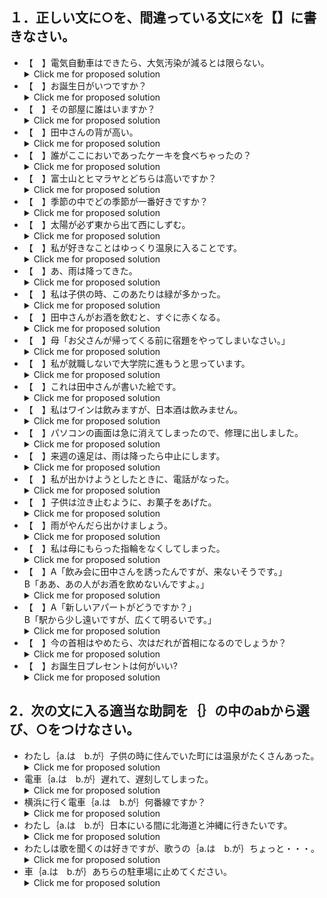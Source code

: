 ## １．正しい文に○を、間違っている文に☓を【】に書きなさい。

+ 【　】電気自動車はできたら、大気汚染が減るとは限らない。
  <details>
  <summary>Click me for proposed solution</summary>
  <b><font size="+1"> 【X】</font> </b>電気自動車<b><font size="+1">が</font></b>できたら、大気汚染が減るとは限らない。
  </details>
+ 【　】お誕生日がいつですか？
  <details>
  <summary>Click me for proposed solution</summary>
  <b><font size="+1"> 【X】</font> </b>お誕生日<b><font size="+1">は</font></b>いつですか？
  </details>
+ 【　】その部屋に誰はいますか？
  <details>
  <summary>Click me for proposed solution</summary>
  <b><font size="+1"> 【X】</font> </b>その部屋に誰<b><font size="+1">が</font></b>いますか？
  </details>
+ 【　】田中さんの背が高い。
  <details>
  <summary>Click me for proposed solution</summary>
  <b><font size="+1"> 【X】</font> </b>田中さん<b><font size="+1">は</font></b>背が高い。
  </details>
+ 【　】誰がここにおいであったケーキを食べちゃったの？
  <details>
  <summary>Click me for proposed solution</summary>
  <b><font size="+1"> 【O】</font> </b>誰がここにおいであったケーキを食べちゃったの？
  </details>
+ 【　】富士山とヒマラヤとどちらは高いですか？
  <details>
  <summary>Click me for proposed solution</summary>
  <b><font size="+1"> 【X】</font> </b>富士山とヒマラヤとどちら<b><font size="+1">が</font></b>高いですか？
  </details>
+ 【　】季節の中でどの季節が一番好きですか？
  <details>
  <summary>Click me for proposed solution</summary>
  <b><font size="+1"> 【O】</font> </b>季節の中でどの季節が一番好きですか？
  </details>
+ 【　】太陽が必ず東から出て西にしずむ。
  <details>
  <summary>Click me for proposed solution</summary>
  <b><font size="+1"> 【X】</font> </b>太陽<b><font size="+1">は</font></b>必ず東から出て西にしずむ。
  </details>
+ 【　】私が好きなことはゆっくり温泉に入ることです。
  <details>
  <summary>Click me for proposed solution</summary>
  <b><font size="+1"> 【O】</font> </b>私が好きなことはゆっくり温泉に入ることです。
  </details>
+ 【　】あ、雨は降ってきた。
  <details>
  <summary>Click me for proposed solution</summary>
  <b><font size="+1"> 【X】</font> </b>あ、雨<b><font size="+1">が</font></b>降ってきた。
  </details>
+ 【　】私は子供の時、このあたりは緑が多かった。
  <details>
  <summary>Click me for proposed solution</summary>
  <b><font size="+1"> 【X】</font> </b>私<b><font size="+1">が</font></b>子供の時、このあたりは緑が多かった。
  </details>
+ 【　】田中さんがお酒を飲むと、すぐに赤くなる。
  <details>
  <summary>Click me for proposed solution</summary>
  <b><font size="+1"> 【X】</font> </b>田中さん<b><font size="+1">は</font></b>お酒を飲むと、すぐに赤くなる。
  </details>
+ 【　】母「お父さんが帰ってくる前に宿題をやってしまいなさい。」
  <details>
  <summary>Click me for proposed solution</summary>
  <b><font size="+1"> 【O】</font> </b>母「お父さんが帰ってくる前に宿題をやってしまいなさい。」
  </details>
+ 【　】私が就職しないで大学院に進もうと思っています。
  <details>
  <summary>Click me for proposed solution</summary>
  <b><font size="+1"> 【X】</font> </b>私<b><font size="+1">は</font></b>就職しないで大学院に進もうと思っています。
  </details>
+ 【　】これは田中さんが書いた絵です。
  <details>
  <summary>Click me for proposed solution</summary>
  <b><font size="+1"> 【O】</font> </b>これは田中さんが書いた絵です。
  </details>
+ 【　】私はワインは飲みますが、日本酒は飲みません。
  <details>
  <summary>Click me for proposed solution</summary>
  <b><font size="+1"> 【O】</font> </b>私はワインは飲みますが、日本酒は飲みません。
  </details>
+ 【　】パソコンの画面は急に消えてしまったので、修理に出しました。
  <details>
  <summary>Click me for proposed solution</summary>
  <b><font size="+1"> 【X】</font> </b>パソコンの画面<b><font size="+1">が</font></b>急に消えてしまったので、修理に出しました。
  </details>
+ 【　】来週の遠足は、雨は降ったら中止にします。
  <details>
  <summary>Click me for proposed solution</summary>
  <b><font size="+1"> 【X】</font> </b>来週の遠足は、雨<b><font size="+1">が</font></b>降ったら中止にします。
  </details>
+ 【　】私が出かけようとしたときに、電話がなった。
  <details>
  <summary>Click me for proposed solution</summary>
  <b><font size="+1"> 【O】</font> </b>私が出かけようとしたときに、電話がなった。
  </details>
+ 【　】子供は泣き止むように、お菓子をあげた。
  <details>
  <summary>Click me for proposed solution</summary>
  <b><font size="+1"> 【X】</font> </b>子供<b><font size="+1">が</font></b>泣き止むように、お菓子をあげた。
  </details>
+ 【　】雨がやんだら出かけましょう。
  <details>
  <summary>Click me for proposed solution</summary>
  <b><font size="+1"> 【O】</font> </b>雨がやんだら出かけましょう。
  </details>
+ 【　】私は母にもらった指輪をなくしてしまった。
  <details>
  <summary>Click me for proposed solution</summary>
  <b><font size="+1"> 【O】</font> </b>私は母にもらった指輪をなくしてしまった。
  </details>
+ 【　】A「飲み会に田中さんを誘ったんですが、来ないそうです。」<br>B「ああ、あの人がお酒を飲めないんですよ。」
  <details>
  <summary>Click me for proposed solution</summary>
  <b><font size="+1"> 【X】</font> </b>A「飲み会に田中さんを誘ったんですが、来ないそうです。」<br>B「ああ、あの人<b><font size="+1">は</font></b>お酒を飲めないんですよ。」
  </details>
+ 【　】A「新しいアパートがどうですか？」<br>B「駅から少し遠いですが、広くて明るいです。」
  <details>
  <summary>Click me for proposed solution</summary>
  <b><font size="+1"> 【X】</font> </b>A「新しいアパート<b><font size="+1">は</font></b>どうですか？」<br>B「駅から少し遠いですが、広くて明るいです。」
  </details>
+ 【　】今の首相はやめたら、次はだれが首相になるのでしょうか？
  <details>
  <summary>Click me for proposed solution</summary>
  <b><font size="+1"> 【X】</font> </b>今の首相<b><font size="+1">が</font></b>やめたら、次はだれが首相になるのでしょうか？
  </details>
+ 【　】お誕生日プレセントは何がいい? 
  <details>
  <summary>Click me for proposed solution</summary>
  <b><font size="+1"> 【O】</font> </b>お誕生日プレセントは何がいい?
  </details>

## 2．次の文に入る適当な助詞を｛｝の中のabから選び、○をつけなさい。

+ わたし｛a.は　b.が｝子供の時に住んでいた町には温泉がたくさんあった。 
  <details>
  <summary>Click me for proposed solution</summary>
  わたし<b><font size="+1">が</font> </b>子供の時に住んでいた町には温泉がたくさんあった。
  </details>
+ 電車｛a.は　b.が｝遅れて、遅刻してしまった。 
  <details>
  <summary>Click me for proposed solution</summary>
  電車<b><font size="+1">が</font> </b>遅れて、遅刻してしまった。
  </details>
+ 横浜に行く電車｛a.は　b.が｝何番線ですか？ 
  <details>
  <summary>Click me for proposed solution</summary>
  横浜に行く電車<b><font size="+1">は</font> </b>何番線ですか？
  </details>
+ わたし｛a.は　b.が｝日本にいる間に北海道と沖縄に行きたいです。 
  <details>
  <summary>Click me for proposed solution</summary>
  わたし<b><font size="+1">は</font> </b>日本にいる間に北海道と沖縄に行きたいです。
  </details>
+ わたしは歌を聞くのは好きですが、歌うの｛a.は　b.が｝ちょっと・・・。 
  <details>
  <summary>Click me for proposed solution</summary>
  わたしは歌を聞くのは好きですが、歌うの<b><font size="+1">は</font> </b>ちょっと・・・。
  </details>
+ 車｛a.は　b.が｝あちらの駐車場に止めてください。 
  <details>
  <summary>Click me for proposed solution</summary>
  車<b><font size="+1">は</font> </b>あちらの駐車場に止めてください。
  </details>
